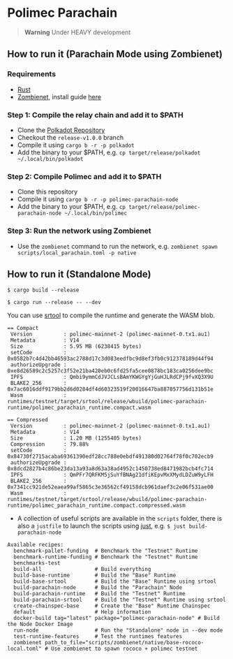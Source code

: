 # Polimec Parachain <!-- omit in toc -->

> **Warning** Under HEAVY development

## How to run it (Parachain Mode using Zombienet)

### Requirements

- [Rust](https://rustup.rs/)
- [Zombienet](https://github.com/paritytech/zombienet), install guide
  [here](https://paritytech.github.io/zombienet/install.html)

### Step 1: Compile the relay chain and add it to $PATH

- Clone the [Polkadot Repository](https://github.com/paritytech/polkadot)
- Checkout the `release-v1.0.0` branch
- Compile it using `cargo b -r -p polkadot`
- Add the binary to your $PATH, e.g.
  `cp target/release/polkadot ~/.local/bin/polkadot`

### Step 2: Compile Polimec and add it to $PATH

- Clone this repository
- Compile it using `cargo b -r -p polimec-parachain-node`
- Add the binary to your $PATH, e.g.
  `cp target/release/polimec-parachain-node ~/.local/bin/polimec`

### Step 3: Run the network using Zombienet

- Use the `zombienet` command to run the network, e.g.
  `zombienet spawn scripts/local_parachain.toml -p native`

## How to run it (Standalone Mode)

```
$ cargo build --release
```

```
$ cargo run --release -- --dev
```

You can use [srtool](https://github.com/paritytech/srtool) to compile the
runtime and generate the WASM blob.

```
== Compact
 Version          : polimec-mainnet-2 (polimec-mainnet-0.tx1.au1)
 Metadata         : V14
 Size             : 5.95 MB (6238415 bytes)
 setCode          : 0x0582b7c4d42bb46593ac2788d17c3d083eedfbc9d8ef3fb0c912378189d44f94
 authorizeUpgrade : 0xe8d26589c2c5257c3f52e21ba420eb0c6fd25fa5cee0878bc183ca0256dee9bc
 IPFS             : Qmbi9ymmCdJVJCLsBAmYKWGYgYjGuHJLRdCPj9fvXQ3X9U
 BLAKE2_256       : 0x7ac6016ddf9179bb2d6d0284df4d60323519f20016647ba887057756d131b51e
 Wasm             : runtimes/testnet/target/srtool/release/wbuild/polimec-parachain-runtime/polimec_parachain_runtime.compact.wasm

== Compressed
 Version          : polimec-mainnet-2 (polimec-mainnet-0.tx1.au1)
 Metadata         : V14
 Size             : 1.20 MB (1255405 bytes)
 Compression      : 79.88%
 setCode          : 0x84730f2715acaba69361390edf28cc788e0ebdf491380d02764f78f0c702ecb9
 authorizeUpgrade : 0x8dcd2827b4c86be23da13a93a8d63a38ad4952c1450738ed8471982bcb4fc714
 IPFS             : QmPFr7QRFKM5jSuYfBNAg21dfiKEpvMxXMydLDZuW9yLFH
 BLAKE2_256       : 0x7341cc921de52eaea99af5865c3e36562cf49158dcb961daef3c2e06f531ae00
 Wasm             : runtimes/testnet/target/srtool/release/wbuild/polimec-parachain-runtime/polimec_parachain_runtime.compact.compressed.wasm
```

- A collection of useful scripts are available in the `scripts` folder, there is
  also a `justfile` to launch the scripts using
  [just](https://github.com/casey/just), e.g. `$ just build-parachain-node`

```
Available recipes:
  benchmark-pallet-funding  # Benchmark the "Testnet" Runtime
  benchmark-runtime-funding # Benchmark the "Testnet" Runtime
  benchmarks-test
  build-all                 # Build everything
  build-base-runtime        # Build the "Base" Runtime
  build-base-srtool         # Build the "Base" Runtime using srtool
  build-parachain-node      # Build the "Parachain" Node
  build-parachain-runtime   # Build the "Testnet" Runtime
  build-parachain-srtool    # Build the "Testnet" Runtime using srtool
  create-chainspec-base     # Create the "Base" Runtime Chainspec
  default                   # Help information
  docker-build tag="latest" package="polimec-parachain-node" # Build the Node Docker Image
  run-node                  # Run the "Standalone" node in --dev mode
  test-runtime-features     # Test the runtimes features
  zombienet path_to_file="scripts/zombienet/native/base-rococo-local.toml" # Use zombienet to spawn rococo + polimec testnet
```
